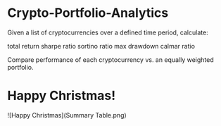 # Crypto-Portfolio-Analytics

Given a list of cryptocurrencies over a defined time period, calculate:

  total return 
  sharpe ratio 
  sortino ratio 
  max drawdown
  calmar ratio 
  
Compare performance of each cryptocurrency vs. an equally weighted portfolio. 

# Happy Christmas!

![Happy Christmas](Summary Table.png)
